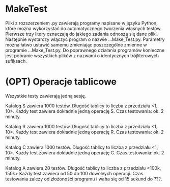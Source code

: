 # MakeTest
Pliki z rozszerzeniem .py zawierają programy napisane w języku Python, które można wykorzystać do automatycznego tworzenia własnych testów. Pierwsze trzy litery oznaczają do jakiego zadania odnoszą się dane pliki. Następnie wystarczy włączyć program o nazwie ...Make_Test.py. Parametry można łatwo ustawić samemu zmieniając poszczególne zmienne w programie ...Make_Test.py. Do poprawnego działania programów konieczne jest pobranie wszystkich plików z nazwami o identycznych trójliterowych sufiksach. 

# (OPT) Operacje tablicowe
Wszystkie testy zawierają jedną sesję.

Katalog S zawiera 1000 testów. Długość tablicy to liczba z przedziału <1, 10>. Każdy test zawiera dokładnie jedną operację S.
Czas testowania: ok. 2 minuty.

Katalog R zawiera 1000 testów. Długość tablicy to liczba z przedziału <1, 10>. Każdy test zawiera dokładnie jedną operację R.
Czas testowania: ok. 2 minuty.

Katalog C zawiera 1000 testów. Długość tablicy to liczba z przedziału <1, 10>. Każdy test zawiera dokładnie jedną operację C.
Czas testowania: ok. 2 minuty.

Katalog A zawiera 20 testów. Długość tablicy to liczba z przedziału <100k, 150k> Każdy test zawiera od 50 do 100 dowolnych operacji. Czas testowania zależy od złożoności programu i waha się od 15 sekund do ???.
